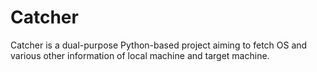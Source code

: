 # Catcher
Catcher is a dual-purpose Python-based project aiming to fetch OS and various other information of local machine and target machine.
